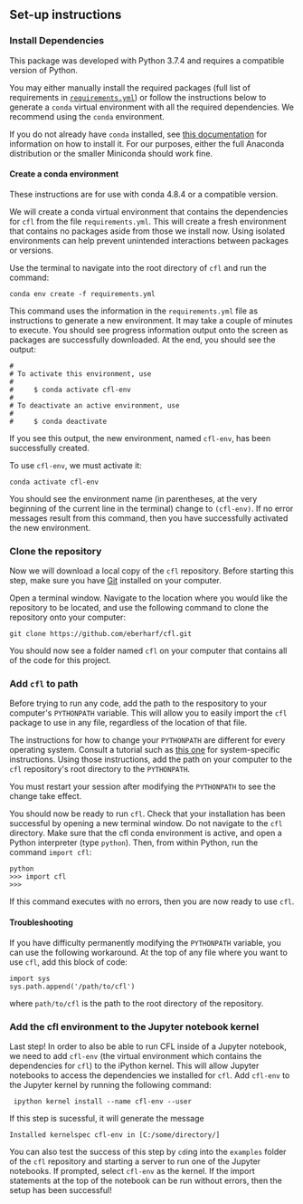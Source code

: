 ## Set-up instructions

### Install Dependencies

This package was developed with Python 3.7.4 and requires a compatible version of Python.

You may either manually install the required packages (full list of requirements in [`requirements.yml`](https://github.com/eberharf/cfl/blob/master/requirements.yml)) or follow the instructions below to generate a `conda` virtual environment with all the required dependencies. We recommend using the `conda` environment.

If you do not already have `conda` installed, see [this documentation](https://docs.conda.io/projects/conda/en/latest/user-guide/install/) for information on how to install it. For our purposes, either the full Anaconda distribution or the smaller Miniconda should work fine.


#### Create a conda environment

These instructions are for use with conda 4.8.4 or a compatible version.

We will create a conda virtual environment that contains the dependencies for `cfl` from the file `requirements.yml`. This will create a fresh environment that contains no packages aside from those we install now. Using isolated environments can help prevent unintended interactions between packages or versions.

Use the terminal to navigate into the root directory of `cfl` and run the command:
```
conda env create -f requirements.yml
```

This command uses the information in the `requirements.yml` file as instructions to generate a new environment. It may take a couple of minutes to execute. You should see progress information output onto the screen as packages are successfully downloaded. At the end, you should see the output:

```
#
# To activate this environment, use
#
#     $ conda activate cfl-env
#
# To deactivate an active environment, use
#
#     $ conda deactivate
```

If you see this output, the new environment, named `cfl-env`, has been successfully created.


To use `cfl-env`, we must activate it:

```
conda activate cfl-env
```

You should see the environment name (in parentheses, at the very beginning of the current line in the terminal) change to `(cfl-env)`. If no error messages result from this command, then you have successfully activated the new environment. 

### Clone the repository

Now we will download a local copy of the `cfl` repository. Before starting this step, make sure you have [Git](https://git-scm.com/) installed on your computer.

Open a terminal window. Navigate to the location where you would like the repository to be located, and use the
following command to clone the repository onto your computer:
```
git clone https://github.com/eberharf/cfl.git
```

You should now see a folder named `cfl` on your computer that contains all of the code for this project.


### Add `cfl` to path
Before trying to run any code, add the path to the respository to your computer's `PYTHONPATH` variable. This will allow you to easily import the `cfl` package to use in any file, regardless of the location of that file.

The instructions for how to change your `PYTHONPATH` are different for every operating system. Consult a tutorial such as [this one](https://bic-berkeley.github.io/psych-214-fall-2016/using_pythonpath.html) for system-specific instructions. Using those instructions, add the path on your computer to the `cfl` repository's root directory to the `PYTHONPATH`.

You must restart your session after modifying the `PYTHONPATH` to see the change take effect.

You should now be ready to run `cfl`. Check that your installation has been successful by opening a new terminal window. Do not navigate to the `cfl` directory. Make sure that the cfl conda environment is active, and open a Python interpreter (type `python`). Then, from within Python, run the command `import cfl`:

```
python
>>> import cfl
>>>
```

If this command executes with no errors, then you are now ready to use `cfl`.


#### Troubleshooting

If you have difficulty permanently modifying the `PYTHONPATH` variable, you can use the following workaround. At the top of any file where you want to use `cfl`, add this block of code:

```
import sys
sys.path.append('/path/to/cfl')
```

where `path/to/cfl` is the path to the root directory of the repository.


### Add the cfl environment to the Jupyter notebook kernel

Last step! In order to also be able to run CFL inside of a Jupyter notebook, we need to add `cfl-env` (the virtual environment which contains the dependencies for `cfl`) to the iPython kernel. This will allow Jupyter notebooks to access the dependencies we installed for `cfl`. Add `cfl-env` to the Jupyter kernel by running the following command:

```
 ipython kernel install --name cfl-env --user
```

If this step is sucessful, it will generate the message

```
Installed kernelspec cfl-env in [C:/some/directory/]
```

You can also test the success of this step by `cd`ing into the `examples` folder of the `cfl` repository and starting a server to run one of the Jupyter notebooks. If prompted, select `cfl-env` as the kernel. If the import statements at the top of the notebook can be run without errors, then the setup has been successful!
